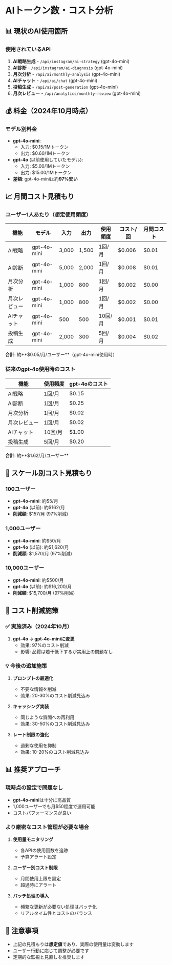 # AIトークン数・コスト分析

## 📊 現状のAI使用箇所

### 使用されているAPI
1. **AI戦略生成** - `/api/instagram/ai-strategy` (gpt-4o-mini)
2. **AI診断** - `/api/instagram/ai-diagnosis` (gpt-4o-mini)
3. **月次分析** - `/api/ai/monthly-analysis` (gpt-4o-mini)
4. **AIチャット** - `/api/ai/chat` (gpt-4o-mini)
5. **投稿生成** - `/api/ai/post-generation` (gpt-4o-mini)
6. **月次レビュー** - `/api/analytics/monthly-review` (gpt-4o-mini)

## 💰 料金（2024年10月時点）

### モデル別料金
- **gpt-4o-mini**: 
  - 入力: $0.15/1Mトークン
  - 出力: $0.60/1Mトークン
- **gpt-4o** (以前使用していたモデル):
  - 入力: $5.00/1Mトークン
  - 出力: $15.00/1Mトークン
- **差額**: gpt-4o-miniは約**97%安い**

## 📈 月間コスト見積もり

### ユーザー1人あたり（想定使用頻度）

| 機能 | モデル | 入力 | 出力 | 使用頻度 | コスト/回 | 月間コスト |
|------|--------|------|------|----------|-----------|------------|
| AI戦略 | gpt-4o-mini | 3,000 | 1,500 | 1回/月 | $0.006 | $0.01 |
| AI診断 | gpt-4o-mini | 5,000 | 2,000 | 1回/月 | $0.008 | $0.01 |
| 月次分析 | gpt-4o-mini | 1,000 | 800 | 1回/月 | $0.002 | $0.00 |
| 月次レビュー | gpt-4o-mini | 1,000 | 800 | 1回/月 | $0.002 | $0.00 |
| AIチャット | gpt-4o-mini | 500 | 500 | 10回/月 | $0.001 | $0.01 |
| 投稿生成 | gpt-4o-mini | 2,000 | 300 | 5回/月 | $0.004 | $0.02 |

**合計**: 約**$0.05/月/ユーザー**（gpt-4o-mini使用時）

### 従来のgpt-4o使用時のコスト

| 機能 | 使用頻度 | gpt-4oのコスト |
|------|----------|----------------|
| AI戦略 | 1回/月 | $0.15 |
| AI診断 | 1回/月 | $0.25 |
| 月次分析 | 1回/月 | $0.02 |
| 月次レビュー | 1回/月 | $0.02 |
| AIチャット | 10回/月 | $1.00 |
| 投稿生成 | 5回/月 | $0.20 |

**合計**: 約**$1.62/月/ユーザー**

## 🎯 スケール別コスト見積もり

### 100ユーザー
- **gpt-4o-mini**: 約$5/月
- **gpt-4o** (以前): 約$162/月
- **削減額**: $157/月 (97%削減)

### 1,000ユーザー
- **gpt-4o-mini**: 約$50/月
- **gpt-4o** (以前): 約$1,620/月
- **削減額**: $1,570/月 (97%削減)

### 10,000ユーザー
- **gpt-4o-mini**: 約$500/月
- **gpt-4o** (以前): 約$16,200/月
- **削減額**: $15,700/月 (97%削減)

## 🔧 コスト削減施策

### ✅ 実施済み（2024年10月）
1. **gpt-4o → gpt-4o-miniに変更**
   - 効果: 97%のコスト削減
   - 影響: 品質は若干低下するが実用上の問題なし

### 💡 今後の追加施策
1. **プロンプトの最適化**
   - 不要な情報を削減
   - 効果: 20-30%のコスト削減見込み

2. **キャッシング実装**
   - 同じような質問への再利用
   - 効果: 30-50%のコスト削減見込み

3. **レート制限の強化**
   - 過剰な使用を抑制
   - 効果: 10-20%のコスト削減見込み

## 📊 推奨アプローチ

### 現時点の設定で問題なし
- **gpt-4o-mini**は十分に高品質
- 1,000ユーザーでも月$50程度で運用可能
- コストパフォーマンスが良い

### より厳密なコスト管理が必要な場合
1. **使用量モニタリング**
   - 各APIの使用回数を追跡
   - 予算アラート設定

2. **ユーザー別コスト制限**
   - 月間使用上限を設定
   - 超過時にアラート

3. **バッチ処理の導入**
   - 頻繁な更新が必要ない処理はバッチ化
   - リアルタイム性とコストのバランス

## 📝 注意事項

- 上記の見積もりは**想定値**であり、実際の使用量は変動します
- ユーザー行動に応じて調整が必要です
- 定期的な監視と見直しを推奨します

